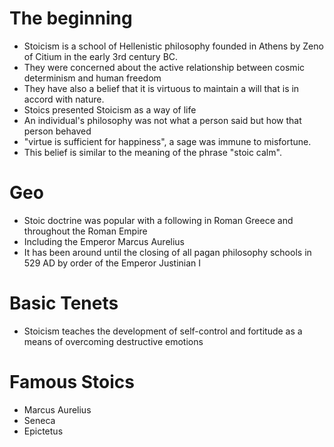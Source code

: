 # The beginning
- Stoicism is a school of Hellenistic philosophy founded in Athens by Zeno of Citium in the early 3rd century BC.
- They were concerned about the active relationship between cosmic determinism and human freedom
- They have also a belief that it is virtuous to maintain a will that is in accord with nature.
- Stoics presented Stoicism as a way of life
- An individual's philosophy was not what a person said but how that person behaved
- "virtue is sufficient for happiness", a sage was immune to misfortune. 
- This belief is similar to the meaning of the phrase "stoic calm".

# Geo
- Stoic doctrine was popular with a following in Roman Greece and throughout the Roman Empire
- Including the Emperor Marcus Aurelius 
- It has been around until the closing of all pagan philosophy schools in 529 AD by order of the Emperor Justinian I

# Basic Tenets
- Stoicism teaches the development of self-control and fortitude as a means of overcoming destructive emotions

# Famous Stoics
- Marcus Aurelius
- Seneca
- Epictetus
